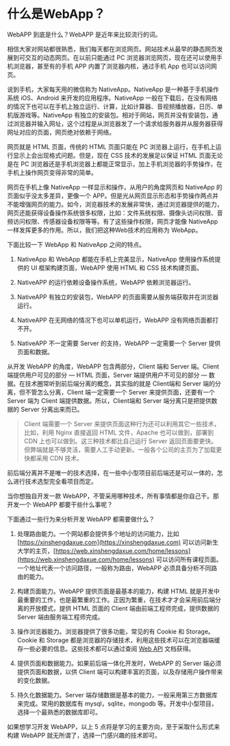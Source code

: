 # 什么是WebApp？

WebAPP 到底是什么？WebAPP 是近年来比较流行的词。

相信大家对网站都很熟悉，我们每天都在浏览网页。网站技术从最早的静态网页发展到可交互的动态网页。在以前只能通过 PC 浏览器浏览网页，现在还可以使用手机浏览器，甚至有的手机 APP 内置了浏览器内核，通过手机 App 也可以访问网页。

说到手机，大家每天用的微信称为 NativeApp。NativeApp 是一种基于手机操作系统 iOS、Android 来开发的应用程序。NativeApp 一般在下载后，在没有网络的情况下也可以在手机上独立运行、计算，比如计算器、音视频播放器，日历、单机版游戏等。NativeApp 有独立的安装包。相对于网站，网页并没有安装包，通过浏览器并输入网址，这个过程是从浏览器发了一个请求给服务器并从服务器获得网址对应的页面，网页绝对依赖于网络。

网页就是 HTML 页面，传统的 HTML 页面只能在 PC 浏览器上运行，在手机上运行显示上会出现格式问题。但是，现在 CSS 技术的发展足以保证 HTML 页面无论是在 PC 浏览器还是手机浏览器上都能正常显示，加上手机浏览器的手势操作，在手机上操作网页变得非常的简单。

网页在手机上像 NativeApp 一样显示和操作，从用户的角度网页和 NativeApp 的页面似乎没太多差异，更像一个 APP。但是光从网页显示形态和手势操作两点并不能增强网页的能力。如今，浏览器技术的发展非常快，通过浏览器提供的能力，网页还能获得设备操作系统很多权限，比如：文件系统权限、摄像头访问权限、音频访问权限、传感器设备权限等等。有了这些操作权限，网页才能像 NativeApp 一样发挥更多的作用。所以，我们把这种Web技术的应用称为 WebApp。

下面比较一下 WebApp 和 NativeApp 之间的特点。

1. NativeApp 和 WebApp 都能在手机上完美显示，NativeApp 使用操作系统提供的 UI 框架构建页面，WebAPP 使用 HTML 和 CSS 技术构建页面。

2. NativeAPP 的运行依赖设备操作系统，WebAPP 依赖浏览器运行。

3. NativeAPP 有独立的安装包，WebAPP 的页面需要从服务端获取并在浏览器运行。

4. NativeAPP 在无网络的情况下也可以单机运行，WebAPP 没有网络页面都打不开。

5. NativeAPP 不一定需要 Server 的支持，WebAPP 一定需要一个 Server 提供页面和数据。

从开发 WebAPP 的角度，WebAPP 包含两部分，Client 端和 Server 端。Client 端提供用户可见的部分 — HTML 页面，Server 端提供用户不可见的部分 — 数据。在技术圈常听到前后端分离的概念，其实指的就是 Client端和 Server 端的分离，但不管怎么分离，Client 端一定需要一个 Server 来提供页面，还要有一个 Server 端为 Client 端提供数据。所以，Client端和 Server 端分离只是把提供数据的 Server 分离出来而已。

> Client 端需要一个 Server 来提供页面这种行为还可以利用其它一些技术，比如，利用 Nginx 直接返回 HTML 文件，Apache 也可以做到，部署到 CDN 上也可以做到。这三种技术都比自己运行 Server 返回页面要更快。但弊端就是不够灵活，需要人工手动更新。一般各个公司的主页为了加载更快都采用 CDN 技术。

前后端分离并不是唯一的技术选择，在一些中小型项目前后端还是可以一体的，怎么进行技术选型完全看项目而定。

当你想独自开发一款 WebAPP，不管采用哪种技术，所有事情都是你自己干。那开发一个 WebAPP 都要干些什么事呢？

下面通过一些行为来分析开发 WebAPP 都需要做什么？

1. 处理路由能力。一个网站都会提供多个地址的访问能力，比如 [https://xinshengdaxue.com](https://xinshengdaxue.com) 可以访问新生大学的主页，[https://web.xinshengdaxue.com/home/lessons](https://web.xinshengdaxue.com/home/lessons) 可以访问所有课程页面。一个地址代表一个访问路径，一般称为路由，WebAPP 必须具备分析不同路由的能力。

2. 构建页面能力。WebAPP 提供页面是最基本的能力，构建 HTML 就是开发中最重要的工作，也是最繁重的工作。正因为繁重，在技术才才会采用前后端分离的开放模式，提供 HTML 页面的 Client 端由前端工程师完成，提供数据的 Server 端由服务端工程师完成。

3. 操作浏览器能力。浏览器提供了很多功能，常见的有 Cookie 和 Storage。Cookie 和 Storage 都是浏览器的存储技术，利用这些技术可以在浏览器端缓存一些必要的信息。这些技术都可以通过查阅 [Web API](https://developer.mozilla.org/zh-CN/docs/Web) 文档获得。

4. 提供页面和数据能力。如果前后端一体化开发时，WebAPP 的 Server 端必须提供页面和数据，以供 Client 端可以构建丰富的页面，以及存储用户操作带来的变化数据。

5. 持久化数据能力。Server 端存储数据是基本的能力，一般采用第三方数据库来完成。常用的数据库有 mysql，sqlite，mongodb 等。开发中小型项目，选择一个最熟悉的数据库即可。

如果想学习开发 WebAPP，以上 5 点将是学习的主要方向，至于采取什么形式来构建 WebAPP 就无所谓了，选择一门感兴趣的技术即可。

